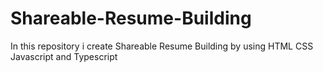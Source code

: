 # Shareable-Resume-Building
In this repository i create Shareable Resume Building by using HTML CSS Javascript and Typescript
